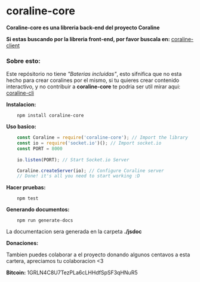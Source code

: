 # coraline-core

**Coraline-core es una libreria back-end del proyecto Coraline**

**Si estas buscando por la libreria front-end, por favor buscala en:** [coraline-client](https://github.com/CamiloTD/coraline-client)

### Sobre esto:
Este repósitorio no tiene *"Baterias incluidas"*, esto sifnifica que no esta hecho para crear coralines por el mismo, si tu quieres crear contenido interactivo, y no contribuir a **coraline-core** te podria ser util mirar aqui: [coraline-cli](https://github.com/CamiloTD/coraline-cli)

**Instalacion:**
```batch
	npm install coraline-core
```
**Uso basico:**
```javascript
	const Coraline = require('coraline-core'); // Import the library
	const io = require('socket.io')(); // Import socket.io
	const PORT = 8000
	
	io.listen(PORT); // Start Socket.io Server

	Coraline.createServer(io); // Configure Coraline server
	// Done! it's all you need to start working :D
```

**Hacer pruebas:**

```batch
	npm test
```

**Generando documentos:**

```batch
	npm run generate-docs
```
La documentacion sera generada en la carpeta **./jsdoc**

**Donaciones:**

Tambien puedes colaborar a el proyecto donando algunos centavos a esta cartera, apreciamos tu colaboracion <3

**Bitcoin:** 1GRLN4C8U7TezPLa6cLHHdfSpSF3qHNuR5
